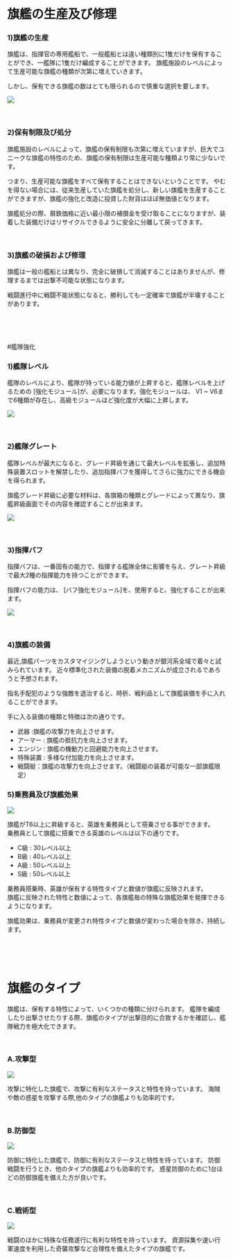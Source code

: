 ﻿# 旗艦の生産及び修理

### 1)旗艦の生産

旗艦は、指揮官の専用艦船で、一般艦船とは違い種類別に1隻だけを保有することができ、一艦隊に1隻だけ編成することができます。 旗艦施設のレベルによって生産可能な旗艦の種類が次第に増えていきます。

しかし、保有できる旗艦の数はとても限られるので慎重な選択を要します。

![](http://astrokings.s3.amazonaws.com/html/img/help/202_001flagshipbuild.jpg)

<br>

### 2)保有制限及び処分

旗艦施設のレベルによって、旗艦の保有制限も次第に増えていますが、巨大でユニークな旗艦の特性のため、旗艦の保有制限は生産可能な種類より常に少ないです。

つまり、生産可能な旗艦をすべて保有することはできないということです。 やむを得ない場合には、従来生産していた旗艦を処分し、新しい旗艦を生産することができますが、旗艦の強化と改造に投資した財貨はほぼ無価値となります。

旗艦処分の際、屑鉄価格に近い最小限の補償金を受け取ることになりますが、装着した装備だけはリサイクルできるように安全に分離して戻ってきます。

<br>

### 3)旗艦の破損および修理
旗艦は一般の艦船とは異なり、完全に破損して消滅することはありませんが、修理するまでは出撃不可能な状態になります。

戦闘進行中に戦闘不能状態になると、勝利しても一定確率で旗艦が半壊することがあります。

<br>

<br>

<br>

#艦隊強化

### 1)艦隊レベル

艦隊のレベルにより、艦隊が持っている能力値が上昇すると、艦隊レベルを上げるための [強化モジュール]が、必要になります。強化モジュールは、 V1 ~ V6まで6種類が存在し、高級モジュールほど強化度が大幅に上昇します。

![](http://astrokings.s3.amazonaws.com/html/img/help/202_002flagshiplevel.jpg)

<br>

### 2)艦隊グレート

艦隊レベルが最大になると、グレード昇級を通じて最大レベルを拡張し、追加特殊装置スロットを解禁したり、追加指揮バフを獲得してさらに強力にできる機会を得られます。

旗艦グレード昇級に必要な材料は、各旗箱の種類とグレードによって異なり、旗艦昇級画面でその内容を確認することが出来ます。

![](http://astrokings.s3.amazonaws.com/html/img/help/202_003flagshiptier.jpg)

<br>

### 3)指揮バフ

指揮バフは、一番固有の能力で、指揮する艦隊全体に影響を与え、グレート昇級で最大2種の指揮能力を持つことができます。

指揮バフの能力は、 [バフ強化モジュール]を、使用すると、強化することが出来ます。

![](http://astrokings.s3.amazonaws.com/html/img/help/202_004flagshipbuff.jpg)

<br>

### 4)旗艦の装備

最近,旗艦パーツをカスタマイジングしようという動きが銀河系全域で着々と試みられています。 近々標準化された装備の脱着メカニズムが成立されるであろうと予想されます。

指名手配犯のような強敵を退治すると、時折、戦利品として旗艦装備を手に入れることができます。

手に入る装備の種類と特徴は次の通りです。

- 武器 :旗艦の攻撃力を向上させます。
- アーマー : 旗艦の抵抗力を向上させます。
- エンジン : 旗艦の機動力と回避能力を向上させます。
- 特殊装置 : 多様な付加能力を向上させます。
- 戦闘艇：旗艦の攻撃力を向上させます。（戦闘艇の装着が可能な一部旗艦限定）


### 5)乗務員及び旗艦効果

![](https://astrokings.s3.ap-northeast-2.amazonaws.com/html/img/help/202_005spskill.jpg)

旗艦がT6以上に昇級すると、英雄を乗務員として搭乗させる事ができます。<br>
乗務員として旗艦に搭乗できる英雄のレベルは以下の通りです。
- C級 : 30レベル以上
- B級 : 40レベル以上
- A級 : 50レベル以上
- S級 : 50レベル以上

乗務員搭乗時、英雄が保有する特性タイプと数値が旗艦に反映されます。<br>
旗艦に反映された特性と数値によって、各旗艦毎の特殊な旗艦効果を発揮できるようになります。

旗艦効果は、乗務員が変更され特性タイプと数値が変わった場合を除き、持続します。


<br>

<br>

<br>

# 旗艦のタイプ

旗艦は、保有する特性によって、いくつかの種類に分けられます。
艦隊を編成したり出撃させたりする際、旗艦のタイプが出撃目的に合致するかを確認し、艦隊戦力を極大化できます。

<br>


### A.攻撃型

![](http://astrokings.s3.amazonaws.com/html/img/help/ico_flagship_type_offence.jpg)

攻撃に特化した旗艦で、攻撃に有利なステータスと特性を持っています。 海賊や敵の惑星を攻撃する際,他のタイプの旗艦よりも効率的です。

<br>

### B.防御型

![](http://astrokings.s3.amazonaws.com/html/img/help/ico_flagship_type_defensive.jpg)

防御に特化した旗艦で、防御に有利なステータスと特性を持っています。 防御戦闘を行うとき、他のタイプの旗艦よりも効率的です。 惑星防御のために1台ほどの防御旗艦を備えた方が良いです。

<br>

### C.戦術型

![](http://astrokings.s3.amazonaws.com/html/img/help/ico_flagship_type_tactical.jpg)

戦闘のほかに特殊な任務遂行に有利な特性を持っています。 資源採集や速い行軍速度を利用した奇襲攻撃など合理性を備えたタイプの旗艦です。



